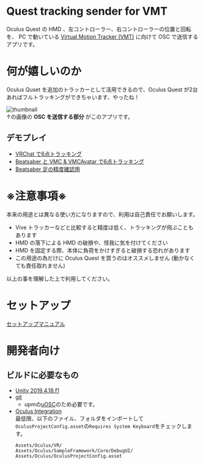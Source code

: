 # Quest tracking sender for VMT
Oculus Quest の HMD 、左コントローラー、右コントローラーの位置と回転を、 PC で動いている [Virtual Motion Tracker (VMT)](https://github.com/gpsnmeajp/VirtualMotionTracker) に向けて OSC で送信するアプリです。

# 何が嬉しいのか
Oculus Quset を追加のトラッカーとして活用できるので、Oculus Quest が2台あればフルトラッキングができちゃいます、やったね！

![thumbnail](https://pbs.twimg.com/media/Eri1LzsVEAEqZAY?format=jpg&name=small)<br>
↑の画像の **OSC を送信する部分** がこのアプリです。

## デモプレイ
* [VRChat で6点トラッキング](https://twitter.com/e_unimakura/status/1349026414868119552)
* [Beatsaber と VMC & VMCAvatar で6点トラッキング](https://twitter.com/e_unimakura/status/1348546213788860416)
* [Beatsaber 足の精度確認用](https://twitter.com/e_unimakura/status/1351186827038896129)

# ※注意事項※
本来の用途とは異なる使い方になりますので、利用は自己責任でお願いします。

* Vive トラッカーなどと比較すると精度は低く、トラッキングが飛ぶこともあります
* HMD の落下による HMD の破損や、怪我に気を付けてください
* HMD を固定する際、本体に負荷をかけすぎると破損する恐れがあります
* この用途の為だけに Oculus Quest を買うのはオススメしません
(動かなくても責任取れません)

以上の事を理解した上で利用してください。

# セットアップ
[セットアップマニュアル](https://github.com/Unimakura/QuestTrackingSenderForVMT/wiki)


# 開発者向け
## ビルドに必要なもの
* [Unity 2019.4.18.f1](https://unity3d.com/jp/get-unity/download/archive)
* [git](https://git-scm.com/downloads)
    * upmの[uOSC](https://github.com/hecomi/uOSC)のため必要です。
* [Oculus Integration](https://assetstore.unity.com/packages/tools/integration/oculus-integration-82022)  
最低限、以下のファイル、フォルダをインポートして`OculusProjectConfig.asset`の`Requires System Keyboard`をチェックします。  
    ```
    Assets/Oculus/VR/
    Assets/Oculus/SampleFramework/Core/DebugUI/
    Assets/Oculus/OculusProjectConfig.asset
    ```